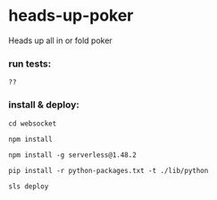 # heads-up-poker

Heads up all in or fold poker 

### run tests: 

`??`
### install & deploy:

`cd websocket`

`npm install`

`npm install -g serverless@1.48.2`

`pip install -r python-packages.txt -t ./lib/python`

`sls deploy`
